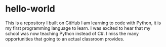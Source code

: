 # hello-world
This is a repository I built on GitHub
I am learning to code with Python, it is my first programming language to learn.
I was excited to hear that my school was now teaching Python instead of C#.
I miss the many opportunities that going to an actual classroom provides.
